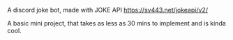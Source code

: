 A discord joke bot, made with JOKE API https://sv443.net/jokeapi/v2/

A basic mini project, that takes as less as 30 mins to implement and is kinda cool.
